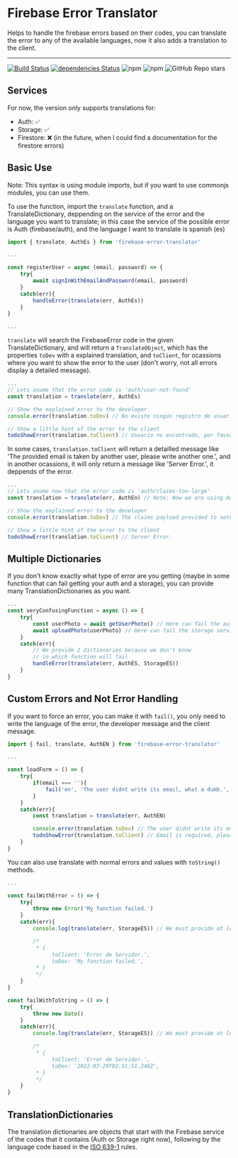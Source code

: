 # Firebase Error Translator

Helps to handle the firebase errors based on their codes, you can translate the error to any of the available languages, now it also adds a translation to the client.

---

[![Build Status](https://app.travis-ci.com/JebBarbas/firebase-error-translator.svg?branch=main)](https://app.travis-ci.com/JebBarbas/firebase-error-translator)
[![dependencies Status](https://status.david-dm.org/gh/jebbarbas/firebase-error-translator.svg)](https://david-dm.org/jebbarbas/firebase-error-translator)
![npm](https://img.shields.io/npm/v/firebase-error-translator)
![npm](https://img.shields.io/npm/dt/firebase-error-translator)
![GitHub Repo stars](https://img.shields.io/github/stars/jebbarbas/firebase-error-translator?style=social)

## Services

For now, the version only supports translations for:

- Auth: ✅
- Storage: ✅
- Firestore: ❌ (in the future, when I could find a documentation for the firestore errors)

## Basic Use

Note: This syntax is using module imports, but if you want to use commonjs modules,
you can use them.

To use the function, import the `translate` function, and a TranslateDictionary, deppending on the
service of the error and the language you want to translate; in this case the service of the possible
error is Auth (firebase/auth), and the language I want to translate is spanish (es)

```js
import { translate, AuthEs } from 'firebase-error-translator'

...

const registerUser = async (email, password) => {
    try{
        await signInWithEmailAndPassword(email, password)
    }
    catch(err){
        handleError(translate(err, AuthEs))
    }
}

...
```

`translate` will search the FirebaseError code in the given TranslateDictionary, and will return a
`TranslateObject`, which has the properties `toDev` with a explained translation, and `toClient`, for
ocassions where you want to show the error to the user (don't worry, not all errors display a detailed
message).

```js
...
// Lets asume that the error code is 'auth/user-not-found'
const translation = translate(err, AuthEs)

// Show the explained error to the developer
console.error(translation.toDev) // No existe ningún registro de usuario que corresponda al identificador proporcionado.

// Show a little hint of the error to the client
todoShowError(translation.toClient) // Usuario no encontrado, por favor revise su información.
```

In some cases, `translation.toClient` will return a detailled message like 'The provided email is taken by
another user, please write another one.', and in another ocassions, it will only return a message like 
'Server Error.', it deppends of the error.

```js
...
// Lets asume now that the error code is 'auth/claims-too-large'
const translation = translate(err, AuthEn) // Note: Now we are using AuthEn instead of AuthEs, to get english translations

// Show the explained error to the developer
console.error(translation.toDev) // The claims payload provided to setCustomUserClaims() exceeds the maximum allowed size of 1000 bytes.

// Show a little hint of the error to the client
todoShowError(translation.toClient) // Server Error.
```

## Multiple Dictionaries

If you don't know exactly what type of error are you getting (maybe in some function that can fail getting
your auth and a storage), you can provide many TranslationDictionaries as you want.

```js
...
const veryConfusingFunction = async () => {
    try{
        const userPhoto = await getUserPhoto() // Here can fail the auth service
        await uploadPhoto(userPhoto) // Here can fail the storage service
    }
    catch(err){
        // We provide 2 dictionaries because we don't know
        // in which function will fail
        handleError(translate(err, AuthES, StorageES))
    }
}
```

## Custom Errors and Not Error Handling

If you want to force an error, you can make it with `fail()`, you only need to write the language of the
error, the developer message and the client message.

```js
import { fail, translate, AuthEN } from 'firebase-error-translator'

...

const loadForm = () => {
    try{
        if(email === ''){
            fail('en', 'The user didnt write its email, what a dumb.', 'Email is required, please write it:).')
        }
    }
    catch(err){
        const translation = translate(err, AuthEN)

        console.error(translation.toDev) // The user didnt write its email, what a dumb.
        todoShowError(translation.toClient) // Email is required, please write it:).
    }
}
```

You can also use translate with normal errors and values with `toString()` methods.

```js
...

const failWithError = () => {
    try{
        throw new Error('My function failed.')
    }
    catch(err){
        console.log(translate(err, StorageES)) // We must provide at least one dictionary, this is to detect the language, the storage dictionaries are the shortest so we gonna use them

        /*
         * {
              toClient: 'Error de Servidor.',
              toDev: 'My function failed.',
         * }
         */
    } 
}

const failWithToString = () => {
    try{
        throw new Date()
    }
    catch(err){
        console.log(translate(err, StorageES)) // We must provide at least one dictionary, this is to detect the language, the storage dictionaries are the shortest so we gonna use them

        /*
         * {
              toClient: 'Error de Servidor.',
              toDev: '2022-07-29T02:51:51.246Z',
         * }
         */
    } 
}

```

## TranslationDictionaries

The translation dictionaries are objects that start with the Firebase service of the codes that it
contains (Auth or Storage right now), following by the language code based in the 
[ISO 639-1](https://es.wikipedia.org/wiki/ISO_639-1) rules.